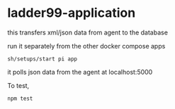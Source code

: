 # ladder99-application

this transfers xml/json data from agent to the database

run it separately from the other docker compose apps

    sh/setups/start pi app

it polls json data from the agent at localhost:5000


To test, 

    npm test

